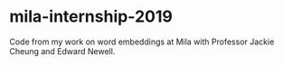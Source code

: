 # mila-internship-2019
Code from my work on word embeddings at Mila with Professor Jackie Cheung and Edward Newell.
